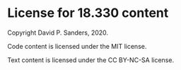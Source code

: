# License for 18.330 content

Copyright David P. Sanders, 2020.

Code content is licensed under the MIT license.

Text content is licensed under the CC BY-NC-SA license.
